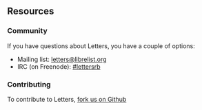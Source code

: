 Resources
---------

### Community ###

If you have questions about Letters, you have a couple of options:

- Mailing list: [letters@librelist.org](mailto:letters@librelist.org)
- IRC (on Freenode): [#lettersrb](irc://irc.freenode.net/letters)

### Contributing ###

To contribute to Letters, [fork us on Github](http://github.com/davejacobs/letters)

